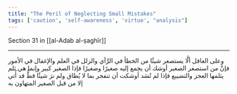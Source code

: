 ```yaml
---
title: "The Peril of Neglecting Small Mistakes"
tags: ['caution', 'self-awareness', 'virtue', "analysis"]
---
```


 Section 31 in [[al-Adab al-ṣaghīr]]

---
وعلى العاقل ألَّا يستصغر شيئًا من الخطأ في الرَّأي والزلل في العلم والإغفال في الأمور فإنَّ من استصغر الصغير أوشك أن يجمع إليه صغيرًا وصغيرًا فإذا الصغير كبير وإنما هي ثلم يثلمها العجز والتضييع فإذا لم تُسَد أوشكت أن تنفجر بما لا يُطاق ولم نرَ شيئًا قطُّ قد أُتي إلا من قبل الصغير المتهاون به
